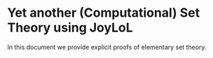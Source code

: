 # Yet another (Computational) Set Theory using JoyLoL

In this document we provide explicit proofs of elementary set theory.
